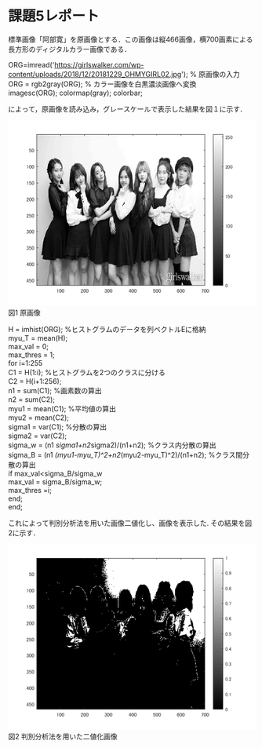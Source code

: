 # 課題5レポート

標準画像「阿部寛」を原画像とする．この画像は縦466画像，横700画素による長方形のディジタルカラー画像である．

ORG=imread('https://girlswalker.com/wp-content/uploads/2018/12/20181229_OHMYGIRL02.jpg'); % 原画像の入力  
ORG = rgb2gray(ORG); % カラー画像を白黒濃淡画像へ変換  
imagesc(ORG); colormap(gray); colorbar;

によって，原画像を読み込み，グレースケールで表示した結果を図１に示す．

![原画像](https://github.com/ritu-cps/lecture_image_processing/blob/master/image/kadai5_1.png?raw=true)  
図1 原画像

H = imhist(ORG); %ヒストグラムのデータを列ベクトルEに格納  
myu_T = mean(H);  
max_val = 0;  
max_thres = 1;  
for i=1:255  
C1 = H(1:i); %ヒストグラムを2つのクラスに分ける  
C2 = H(i+1:256);  
n1 = sum(C1); %画素数の算出  
n2 = sum(C2);  
myu1 = mean(C1); %平均値の算出  
myu2 = mean(C2);  
sigma1 = var(C1); %分散の算出  
sigma2 = var(C2);  
sigma_w = (n1 *sigma1+n2*sigma2)/(n1+n2); %クラス内分散の算出  
sigma_B = (n1 *(myu1-myu_T)^2+n2*(myu2-myu_T)^2)/(n1+n2); %クラス間分散の算出  
if max_val<sigma_B/sigma_w  
max_val = sigma_B/sigma_w;  
max_thres =i;  
end;  
end;  

これによって判別分析法を用いた画像二値化し、画像を表示した.
その結果を図2に示す．

![原画像](https://github.com/ritu-cps/lecture_image_processing/blob/master/image/kadai5_2.png?raw=true)  
図2 判別分析法を用いた二値化画像

